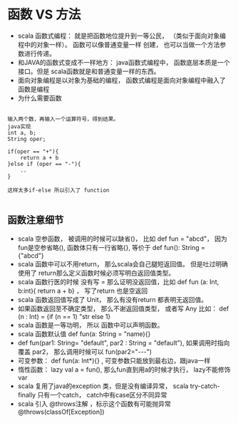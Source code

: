 # 函数 VS 方法
- scala 函数式编程： 就是把函数地位提升到一等公民， （类似于面向对象编程中的对象一样）。 函数可以像普通变量一样 创建， 也可以当做一个方法参数进行传递。
- 和JAVA的函数式变成不一样地方： java函数式编程中， 函数底层本质是一个接口。但是 scala函数就是和普通变量一样的东西。
- 面向对象编程是以对象为基础的编程，  函数式编程是面向对象编程中融入了 函数是编程
- 为什么需要函数
```

输入两个数，再输入一个运算符号，得到结果。
java实现
int a, b;
String oper;

if(oper == "+"){
    return a + b
}else if (oper == "-"){
    ..
}

这样太多if-else 所以引入了 function


```

## 函数注意细节
- scala 空参函数， 被调用的时候可以缺省()， 比如 def fun = "abcd"， 因为fun是空参省略(), 函数体只有一行省略{}, 等价于 def fun(): String = {"abcd"}
- scala 函数中可以不用return， 那么scala会自己腿短返回值。 但是吐过明确使用了 return那么定义函数时候必须写明白返回值类型。
- scala 函数行医的时候 没有写 = 那么证明没返回值，比如 def fun (a: Int, b:int){ return a + b} ， 写了return
也是空返回
- scala 函数返回值写成了 Unit， 那么有没有return 都表明无返回值。
- 如果函数返回至不确定类型， 那么不谢返回值类型， 或者写 Any 比如： def (n : Int) = {if (n == 1) "str else 1}
- scala 函数是一等功明， 所以 函数中可以声明函数。
- scala 函数默认值 def fun(a: String = "name){}
- def fun(par1: String= "default", par2 : String = "default"), 如果调用时指向覆盖 par2， 那么调用时候可以 fun(par2="---")
- 可变参数： def fun(a: Int*){} , 可变参数只能放到最右边，跟java一样
- 惰性函数： lazy val a = fun(), 那么fun直到用a的时候才执行， lazy不能修饰 var
- scala 复用了java的exception 类，但是没有编译异常， scala try-catch-finally 只有一个catch， catch中有case区分不同异常
- scala 引入 @throws注解 ，标示这个函数有可能抛异常 @throws(classOf[Exception])